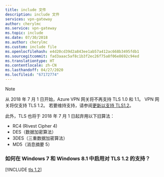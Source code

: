 ```yaml
---
title: include 文件
description: include 文件
services: vpn-gateway
author: cherylmc
ms.service: vpn-gateway
ms.topic: include
ms.date: 07/30/2018
ms.author: cherylmc
ms.custom: include file
ms.openlocfilehash: e4d20cd39d2a843ee1ab57a412ac668b3495fdb1
ms.sourcegitcommit: fad3aaac5af8c1b3f2ec26f75a8f06e8692c94ed
ms.translationtype: HT
ms.contentlocale: zh-CN
ms.lasthandoff: 04/27/2020
ms.locfileid: "67172774"
---
```

>[!NOTE]
>从 2018 年 7 月 1 日开始，Azure VPN 网关将不再支持 TLS 1.0 和 1.1。 VPN 网关将仅支持 TLS 1.2。 若要维持支持，请参阅[更新以支持 TLS1.2](#tls1)。

此外，TLS 也将于 2018 年 7 月 1 日起弃用以下旧算法：

* RC4 (Rivest Cipher 4)
* DES（数据加密算法）
* 3DES（三重数据加密算法）
* MD5（消息摘要 5）

### <a name="how-do-i-enable-support-for-tls-12-in-windows-7-and-windows-81"></a><a name="tls1"></a>如何在 Windows 7 和 Windows 8.1 中启用对 TLS 1.2 的支持？

[!INCLUDE [tls 1.2](vpn-gateway-tls-include.md)]
